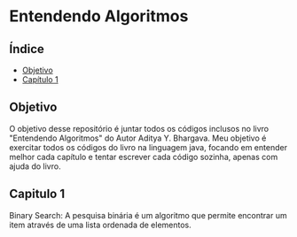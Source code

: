 # Entendendo Algoritmos

## Índice
* [Objetivo](#objetivo)
* [Capítulo 1](#capitulo-1)

## Objetivo

O objetivo desse repositório é juntar todos os códigos inclusos no livro "Entendendo Algoritmos" do Autor Aditya Y. Bhargava.
Meu objetivo é exercitar todos os códigos do livro na linguagem java, focando em entender melhor cada capítulo e tentar escrever cada código sozinha, apenas com ajuda do livro.

## Capitulo 1

Binary Search: A pesquisa binária é um algoritmo que permite encontrar um item através de uma lista ordenada de elementos.
 
